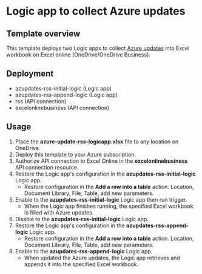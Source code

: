 # Logic app to collect Azure updates 

## Template overview

This template deploys two Logic apps to collect [Azure updates](https://azure.microsoft.com/updates/) into Excel workbook on Excel online (OneDrive/OneDrive Business).

## Deployment

- azupdates-rss-initial-logic (Logic app)
- azupdates-rss-append-logic (Logic app)
- rss (API connection)
- excelonlinebusiness (API connection)

## Usage

1. Place the **azure-update-rss-logicapp.xlsx** file to any location on OneDrive.
2. Deploy this template to your Azure subscription.
3. Authorize API connection to Excel Online in the **excelonlinebusiness** API connection resource.
4. Restore the Logic app's configuration in the **azupdates-rss-initial-logic** Logic app.
   - Restore configuration in the **Add a row into a table** action. Location, Document Library, File, Table, add new parameters.
5. Enable to the **azupdates-rss-initial-logic** Logic app then run trigger.
   - When the Logic app finishes running, the specified Excel workbook is filled with Azure updates.
6. Disable to the **azupdates-rss-initial-logic** Logic app.
7. Restore the Logic app's configuration in the **azupdates-rss-append-logic** Logic app.
   - Restore configuration in the **Add a row into a table** action. Location, Document Library, File, Table, add new parameters.
8. Enable to the **azupdates-rss-append-logic** Logic app.
   - When updated the Azure updates, the Logic app retrieves and appends it into the specified Excel workbook.

